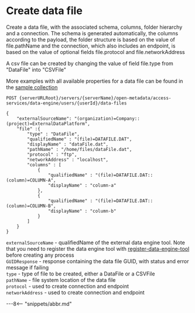 <!-- SPDX-License-Identifier: CC-BY-4.0 -->
<!-- Copyright Contributors to the ODPi Egeria project. -->

# Create data file

Create a data file, with the associated schema, columns, folder hierarchy and a connection. The schema is generated
automatically, the columns according to the payload, the folder structure is based on the value of file.pathName and 
the connection, which also includes an endpoint, is based on the value of optional fields file.protocol and
file.networkAddress

A csv file can be created by changing the value of field file.type from "DataFile" into "CSVFile"

More examples with all available properties for a data file can be found in the 
[sample collection](samples/collections/DataEngine-asset_endpoints.postman_collection.json) 
 

```
POST {serverURLRoot}/servers/{serverName}/open-metadata/access-services/data-engine/users/{userId}/data-files

{
    "externalSourceName": "(organization)=Company::(project)=ExternalDataPlatform",
    "file" :{
        "type" : "DataFile", 
        "qualifiedName" : "(file)=DATAFILE.DAT",
        "displayName" : "dataFile.dat",
        "pathName" : "/home/files/dataFile.dat",
        "protocol" : "ftp",
        "networkAddress" : "localhost",
        "columns" : [ 
            {
                "qualifiedName" : "(file)=DATAFILE.DAT::(column)=COLUMN-A",
                "displayName" : "column-a"
            },
            {
                "qualifiedName" : "(file)=DATAFILE.DAT::(column)=COLUMN-B",
                "displayName" : "column-b"
            }
        ]
    }
}
```

`externalSourceName` - qualifiedName of the external data engine tool.
 Note that you need to register the data engine tool with [register-data-engine-tool](register-data-engine-tool.md) 
 before creating any process  
`GUIDResponse` - response containing the data file GUID, with status and error message if failing  
`type` - type of file to be created, either a DataFile or a CSVFile  
`pathName` - file system location of the data file  
`protocol` - used to create connection and endpoint  
`networkAddress` - used to create connection and endpoint  


---8<-- "snippets/abbr.md"







